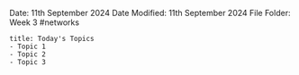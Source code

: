 Date: 11th September 2024
Date Modified: 11th September 2024
File Folder: Week 3
#networks

```ad-summary
title: Today's Topics
- Topic 1
- Topic 2
- Topic 3
```

